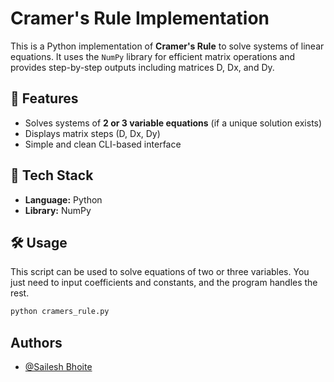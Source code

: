 # Cramer's Rule Implementation

This is a Python implementation of **Cramer's Rule** to solve systems of linear equations. It uses the `NumPy` library for efficient matrix operations and provides step-by-step outputs including matrices D, Dx, and Dy.

## 🧮 Features

- Solves systems of **2 or 3 variable equations** (if a unique solution exists)
- Displays matrix steps (D, Dx, Dy)
- Simple and clean CLI-based interface

## 🚀 Tech Stack

- **Language:** Python
- **Library:** NumPy

## 🛠️ Usage

This script can be used to solve equations of two or three variables. You just need to input coefficients and constants, and the program handles the rest.

```python
python cramers_rule.py
```

## Authors

- [@Sailesh Bhoite](https://github.com/Sailesh-Bhoite)

